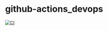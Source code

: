 # github-actions_devops

[![CI](https://github.com/Marko-Buda/github-actions_devops/actions/workflows/main.yml/badge.svg)](https://github.com/Marko-Buda/github-actions_devops/actions/workflows/main.yml)
